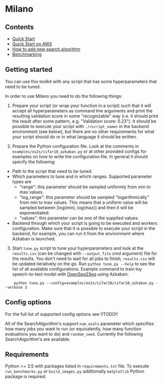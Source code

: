 # Milano

## Contents
* [Quick Start](Quick_start.md)
* [Quick Start on AWS](Quick_start_aws.md)
* [How to add new search algorithm](how-to-add-new-search-algorithm.md)
* [Benchmarking](benchmarking.md)

## Getting started

You can use this toolkit with any script that has some
hyperparameters that need to be tuned. 

In order to use Milano you need to do the following things:

1. Prepare your script (or wrap your function in a script) such that it will
accept all hyperparameters as command
line arguments and print the resulting validation score in some "recognizable"
way (i.e. it should print the result after some pattern, e.g.
"Validation score: 0.23"). It should be possible to execute your script with
`./<script_name>` in the backend environment (see below), but there are no other
requirements for what your script should do or in what language it should
be written.

2. Prepare the Python configuration file. Look at the comments in
   `examples/os2s/cifar10_azkaban.py` or at other provided configs for
    examples on how to write the configuration file. In general it should
    specify the following:
  * Path to the script that need to be tuned.
  * Which parameters to tune and in which ranges. Supported parameter types are
     * "range": this parameter should be sampled uniformly from min to max values.
     * "log_range": this parameter should be sampled "logarithmically"
     from min to max values. This means that a uniform value will be
     sampled between [log(min), log(max)] and then it will be
     exponentiated.
     * "values": this parameter can be one of the supplied values.
  * Backend through which your script is going to be executed and workers configuration. Make sure
    that it is possible to execute your script in the backend, for example, you
    can run it from the environment where Azkaban is launched.

3. Start `tune.py` script to tune your hyperparameters and look at the
`results.csv` (can be changed with `--output_file` cmd argument) file for the
results. You don't need to wait for all jobs to
finish, `results.csv` will be updated iteratively on the go.
Run `python tune.py --help` to see the list of all available configurations.
Example command to train toy speech-to-text model with
[OpenSeq2Seq](https://github.com/NVIDIA/OpenSeq2Seq) using Azkaban:

```
    python tune.py --config=examples/os2s/cifar10/cifar10_azkaban.py --verbose 3
```

## Config options

For the full list of supported config options see !!TODO!!

All of the SearchAlgorithm's support `num_evals` parameter which specifies how
many jobs you want to run (or equivalently, how many function evaluations you
want to do) and `random_seed`. Currently the following SearchAlgorithm's are
available:



## Requirements
Python >= 3.5 with packages listed in `requirements.txt` file.
To execute `run_benchmarks.py` or `build_images.py` additionally `matplotlib`
Python package is required.